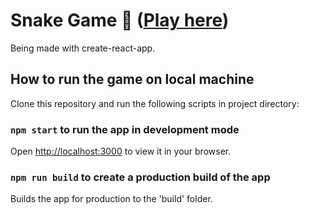 # Snake Game 🐍 ([Play here](https://iamvr-snake.netlify.app/))

Being made with create-react-app.

## How to run the game on local machine

Clone this repository and run the following scripts in project directory:

### `npm start` to run the app in development mode

Open [http://localhost:3000](http://localhost:3000) to view it in your browser.

### `npm run build` to create a production build of the app

Builds the app for production to the 'build' folder.
